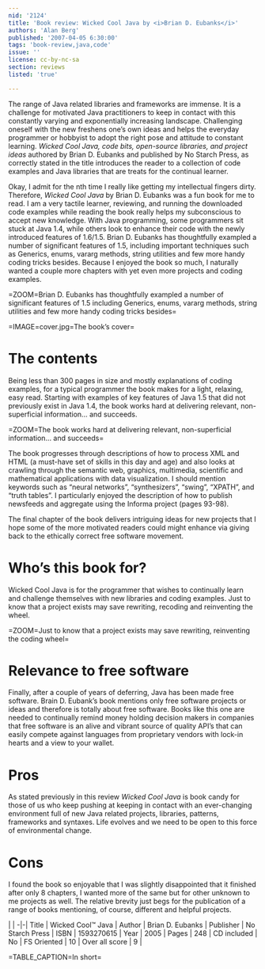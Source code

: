 ```yaml
---
nid: '2124'
title: 'Book review: Wicked Cool Java by <i>Brian D. Eubanks</i>'
authors: 'Alan Berg'
published: '2007-04-05 6:30:00'
tags: 'book-review,java,code'
issue: ''
license: cc-by-nc-sa
section: reviews
listed: 'true'

---
```

The range of Java related libraries and frameworks are immense. It is a challenge for motivated Java practitioners to keep in contact with this constantly varying and exponentially increasing landscape. Challenging oneself with the new freshens one’s own ideas and helps the everyday programmer or hobbyist to adopt the right pose and attitude to constant learning. _Wicked Cool Java, code bits, open-source libraries, and project ideas_ authored by Brian D. Eubanks and published by No Starch Press, as correctly stated in the title introduces the reader to a collection of code examples and Java libraries that are treats for the continual learner.

Okay, I admit for the nth time I really like getting my intellectual fingers dirty. Therefore, _Wicked Cool Java_ by Brian D. Eubanks was a fun book for me to read. I am a very tactile learner, reviewing, and running the downloaded code examples while reading the book really helps my subconscious to accept new knowledge. With Java programming, some programmers sit stuck at Java 1.4, while others look to enhance their code with the newly introduced features of 1.6/1.5. Brian D. Eubanks has thoughtfully exampled a number of significant features of 1.5, including important techniques such as Generics, enums, vararg methods, string utilities and few more handy coding tricks besides. Because I enjoyed the book so much, I naturally wanted a couple more chapters with yet even more projects and coding examples.


=ZOOM=Brian D. Eubanks has thoughtfully exampled a number of significant features of 1.5 including Generics, enums, vararg methods, string utilities and few more handy coding tricks besides=


=IMAGE=cover.jpg=The book’s cover=


# The contents

Being less than 300 pages in size and mostly explanations of coding examples, for a typical programmer the book makes for a light, relaxing, easy read. Starting with examples of key features of Java 1.5 that did not previously exist in Java 1.4, the book works hard at delivering relevant, non-superficial information... and succeeds.


=ZOOM=The book works hard at delivering relevant, non-superficial information... and succeeds=

The book progresses through descriptions of how to process XML and HTML (a must-have set of skills in this day and age) and also looks at crawling through the semantic web, graphics, multimedia, scientific and mathematical applications with data visualization. I should mention keywords such as “neural networks”, “synthesizers”, “swing”, “XPATH”, and “truth tables”. I particularly enjoyed the description of how to publish newsfeeds and aggregate using the Informa project (pages 93-98).

The final chapter of the book delivers intriguing ideas for new projects that I hope some of the more motivated readers could might enhance via giving back to the ethically correct free software movement.


# Who’s this book for?

Wicked Cool Java is for the programmer that wishes to continually learn and challenge themselves with new libraries and coding examples. Just to know that a project exists may save rewriting, recoding and reinventing the wheel.


=ZOOM=Just to know that a project exists may save rewriting, reinventing the coding wheel=


# Relevance to free software

Finally, after a couple of years of deferring, Java has been made free software. Brain D. Eubank’s book mentions only free software projects or ideas and therefore is totally about free software. Books like this one are needed to continually remind money holding decision makers in companies that free software is an alive and vibrant source of quality API’s that can easily compete against languages from proprietary vendors with lock-in hearts and a view to your wallet.


# Pros

As stated previously in this review _Wicked Cool Java_ is book candy for those of us who keep pushing at keeping in contact with an ever-changing environment full of new Java related projects, libraries, patterns, frameworks and syntaxes. Life evolves and we need to be open to this force of environmental change.


# Cons

I found the book so enjoyable that I was slightly disappointed that it finished after only 8 chapters, I wanted more of the same but for other unknown to me projects as well. The relative brevity just begs for the publication of a range of books mentioning, of course, different and helpful projects.


 | |
-|-|
Title | Wicked Cool™ Java | 
Author | Brian D. Eubanks | 
Publisher | No Starch Press | 
ISBN | 1593270615 | 
Year | 2005 | 
Pages | 248 | 
CD included | No | 
FS Oriented | 10 | 
Over all score | 9 | 

=TABLE_CAPTION=In short=

